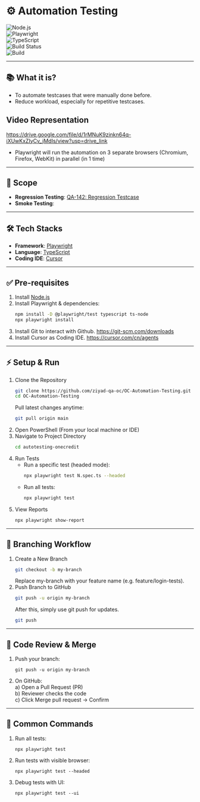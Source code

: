 # ⚙️ Automation Testing

![Node.js](https://img.shields.io/badge/node-%3E%3D%2018-green)  
![Playwright](https://img.shields.io/badge/playwright-latest-blue)  
![TypeScript](https://img.shields.io/badge/typescript-5.x-blue)  
![Build Status](https://img.shields.io/badge/build-passing-brightgreen)  
![Build](https://github.com/ziyad-qa-oc/OC-Automation-Testing/actions/workflows/playwright.yml/badge.svg)

---

## 📚 What it is?
- To automate testcases that were manually done before.
- Reduce workload, especially for repetitive testcases.

## Video Representation
https://drive.google.com/file/d/1rMNuK9zinkn64q-iXUwKxZIyCv_jMdIs/view?usp=drive_link
- Playwright will run the automation on 3 separate browsers (Chromium, Firefox, WebKit) in parallel (in 1 time)

---

## 📌 Scope
- **Regression Testing**: [QA-142: Regression Testcase](https://linear.app/onecreditint/issue/QA-142/regression-testcase)
- **Smoke Testing**:

---

## 🛠 Tech Stacks
- **Framework**: [Playwright](https://playwright.dev/)  
- **Language**: [TypeScript ](https://www.typescriptlang.org/docs/)
- **Coding IDE**: [Cursor](https://cursor.com/cn/agents/)

---

## ✅ Pre-requisites
1. Install [Node.js](https://nodejs.org/en)  
2. Install Playwright & dependencies:  
   ```bash
   npm install -D @playwright/test typescript ts-node
   npx playwright install
   ```
3) Install Git to interact with Github. <https://git-scm.com/downloads>
4) Install Cursor as Coding IDE. <https://cursor.com/cn/agents>
   
---

## ⚡ Setup & Run
1. Clone the Repository
      ```bash
      git clone https://github.com/ziyad-qa-oc/OC-Automation-Testing.git
      cd OC-Automation-Testing
      ```
   Pull latest changes anytime:
      ```bash
      git pull origin main
      ```
2. Open PowerShell
   (From your local machine or IDE)
3. Navigate to Project Directory
      ```bash
      cd autotesting-onecredit
      ```
4. Run Tests  
   - Run a specific test (headed mode):  
     ```bash
     npx playwright test N.spec.ts --headed
     ```
   - Run all tests:  
     ```bash
     npx playwright test
     ```
5. View Reports
      ```bash
      npx playwright show-report
      ```
   
---

## 🌿 Branching Workflow
1. Create a New Branch
   ```bash
   git checkout -b my-branch
   ```
   Replace my-branch with your feature name (e.g. feature/login-tests).
2. Push Branch to GitHub
   ```bash
   git push -u origin my-branch
   ```
   After this, simply use git push for updates.
   ```bash
   git push
   ```
   
---

## 🔎 Code Review & Merge

1. Push your branch:
   ```
   git push -u origin my-branch
   ```
2. On GitHub:  
   a) Open a Pull Request (PR)  
   b) Reviewer checks the code  
   c) Click Merge pull request → Confirm

---

## 🧰 Common Commands
1. Run all tests:
   ```
   npx playwright test
   ```
2. Run tests with visible browser:
   ```
   npx playwright test --headed
   ```
3. Debug tests with UI:
   ```
   npx playwright test --ui
   ```
